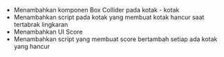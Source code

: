 - Menambahkan komponen Box Collider pada kotak - kotak
- Menambahkan script pada kotak yang membuat kotak hancur saat tertabrak lingkaran
- Menambahkan UI Score
- Menambahkan script yang membuat score bertambah setiap ada kotak yang hancur
